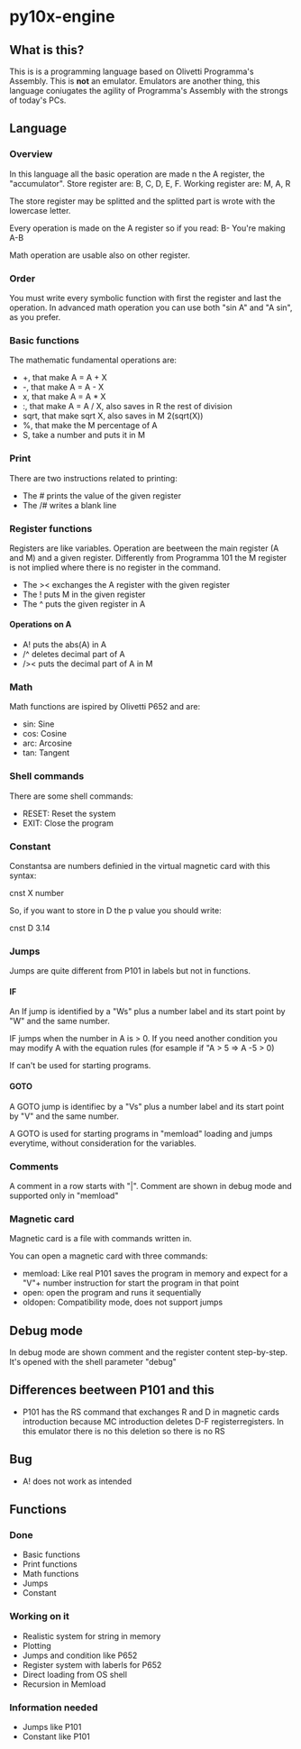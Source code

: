 # py10x-engine

## What is this?
This is is a programming language based on Olivetti Programma's Assembly.
This is **not** an emulator. Emulators are another thing, this language coniugates the agility of Programma's Assembly with the strongs of today's PCs.

## Language
### Overview
In this language all the basic operation are made n the A register, the "accumulator". 
Store register are: B, C, D, E, F.
Working register are: M, A, R

The store register may be splitted and the splitted part is wrote with the lowercase letter.

Every operation is made on the A register so if you read:
B-
You're making
A-B

Math operation are usable also on other register.

### Order
You must write every symbolic function with first the register and last the operation. In advanced math operation you can use both "sin A" and "A sin", as you prefer.

### Basic functions
The mathematic fundamental operations are:
* +, that make A = A + X
* -, that make A = A - X
* x, that make A = A * X
* :, that make A = A / X, also saves in R the rest of division
* sqrt, that make sqrt X, also saves in M 2(sqrt(X))
* %, that make the M percentage of A
* S, take a number and puts it in M

### Print
There are two instructions related to printing:
* The # prints the value of the given register
* The /# writes a blank line
### Register functions
Registers are like variables. Operation are beetween the main register (A and M) and a given register. Differently from Programma 101 the M register is not implied where there is no register in the command.
* The >< exchanges the A register with the given register
* The ! puts M in the given register
* The ^ puts the given register in A

#### Operations on A
* A! puts the abs(A) in A
* /^ deletes decimal part of A
* />< puts the decimal part of A in M
### Math
Math functions are ispired by Olivetti P652 and are:
* sin: Sine
* cos: Cosine
* arc: Arcosine
* tan: Tangent

### Shell commands
There are some shell commands:
* RESET: Reset the system
* EXIT: Close the program
### Constant
Constantsa are numbers definied in the virtual magnetic card with this syntax:

cnst X number

So, if you want to store in D the p value you should write:

cnst D 3.14

### Jumps
Jumps are quite different from P101 in labels but not in functions.

#### IF
An If jump is identified by a "Ws" plus a number label and its start point by "W" and the same number.

IF jumps when the number in A is > 0. If you need another condition you may modify A with the equation rules (for esample if "A > 5 => A -5 > 0)

If can't be used for starting programs.
#### GOTO
A GOTO jump is identifiec by a "Vs" plus a number label and its start point by "V" and the same number.

A GOTO is used for starting programs in "memload" loading and jumps everytime, without consideration for the variables.

### Comments
A comment in a row starts with "|". Comment are shown in debug mode and supported only in "memload"

### Magnetic card
Magnetic card is a file with commands written in.

You can open a magnetic card with three commands:

* memload: Like real P101 saves the program in memory and expect for a "V"+ number instruction for start the program in that point
* open: open the program and runs it sequentially
* oldopen: Compatibility mode, does not support jumps

## Debug mode
In debug mode are shown comment and the register content step-by-step. It's opened with the shell parameter "debug"

## Differences beetween P101 and this
* P101 has the RS command that exchanges R and D in magnetic cards introduction because MC introduction deletes D-F registerregisters. In this emulator there is no this deletion so there is no RS

## Bug
* A! does not work as intended
## Functions
### Done
* Basic functions
* Print functions
* Math functions
* Jumps
* Constant
### Working on it
* Realistic system for string in memory
* Plotting
* Jumps and condition like P652
* Register system with laberls for P652
* Direct loading from OS shell
* Recursion in Memload

### Information needed
* Jumps like P101
* Constant like P101
